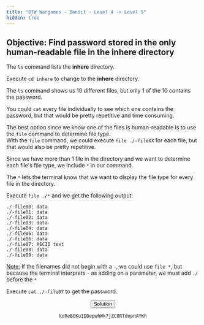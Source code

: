 ```yaml
---
title: "OTW Wargames - Bandit - Level 4 -> Level 5"
hidden: true
---
```


<h2>Objective: Find password stored in the only human-readable file in the <b>inhere</b> directory</h2>

The `ls` command lists the <b>inhere</b> directory.

Execute `cd inhere` to change to the <b>inhere</b> directory.

The `ls` command shows us 10 different files, but only 1 of the 10 contains the password.

You could `cat` every file individually to see which one contains the password, but that would be pretty repetitive and time consuming.

The best option since we know one of the files is human-readable is to use the `file` command to determine file type.<br>
With the `file` command, we could execute `file ./-fileXX` for each file, but that would also be pretty repetitive.<br>

Since we have more than 1 file in the directory and we want to determine each file's file type, we include `*` in our command.

The `*` lets the terminal know that we want to display the file type for every file in the directory.<br>

Execute `file ./*` and we get the following output:

```
./-file00: data
./-file01: data
./-file02: data
./-file03: data
./-file04: data
./-file05: data
./-file06: data
./-file07: ASCII text
./-file08: data
./-file09: data
```
<u>Note:</u> If the filenames did not begin with a `-`, we could use `file *`, but because the terminal interprets `-` as adding on a parameter, we must add `./` before the `*`

Execute `cat ./-file07` to get the password.

<center><button id="solution_button">Solution</button></center>
<center><p id="solution"><code>koReBOKuIDDepwhWk7jZC0RTdopnAYKh</code></p></center>